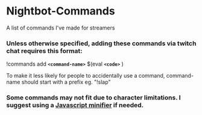 # Nightbot-Commands
A list of commands I've made for streamers

### **Unless otherwise specified, adding these commands via twitch chat requires this format:**
!commands add **`<command-name>`** $(eval **`<code>`** )

To make it less likely for people to accidentally use a command, command-name should start with a prefix eg. "!slap"

### **Some commands may not fit due to character limitations. I suggest using a [Javascript minifier](https://www.toptal.com/developers/javascript-minifier/) if needed.**
